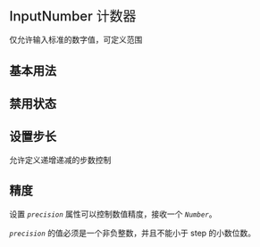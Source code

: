 # InputNumber 计数器

仅允许输入标准的数字值，可定义范围

## 基本用法

<div class="mt-10">
    <ins-input-number v-model="num1" :max="9" :min="-3" @change="handleChange"></ins-input-number>
</div>

## 禁用状态

<div class="mt-10">
    <ins-input-number v-model="num2" :step="2" :max="9" :min="-3" disabled></ins-input-number>
</div>

## 设置步长

允许定义递增递减的步数控制

<div class="mt-10">
    <ins-input-number v-model="num3" :step="2"></ins-input-number>
</div>

## 精度

设置 _`precision`_ 属性可以控制数值精度，接收一个 _`Number`_。

_`precision`_ 的值必须是一个非负整数，并且不能小于 step 的小数位数。

<div class="mt-10">
    <ins-input-number v-model="num4" :step="0.1" :precision="2"></ins-input-number>
</div>

<script>
export default {
    data(){
        return {
            num1: 1,
            num2: 1,
            num3: 1,
            num4: 1,
            num5: 5,
        }
    },
    methods: {
        handleChange(val){
            console.log(val)
        },
        ok1(){
            this.value = false;
        },
        cancel1(){
            this.value = false;
        }
    }
}
</script>

<style lang="scss" scoped>
.page-modal{
    font-size: 14px;
    background-color: #fff;
}
.page-modal-item{
    padding: 20px;
}
h1{
    font-weight: 500;
    font-size: 1.7em;
}
.page-modal-item-content{
    padding: 20px;
    border: 1px solid #eeeeee;
}
</style>
